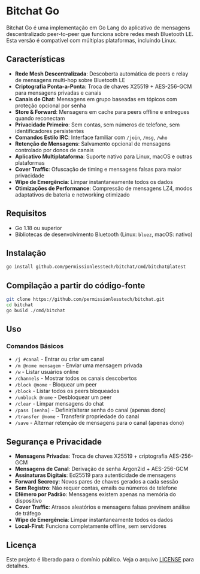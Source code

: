 # Bitchat Go

Bitchat Go é uma implementação em Go Lang do aplicativo de mensagens descentralizado peer-to-peer que funciona sobre redes mesh Bluetooth LE. Esta versão é compatível com múltiplas plataformas, incluindo Linux.

## Características

- **Rede Mesh Descentralizada**: Descoberta automática de peers e relay de mensagens multi-hop sobre Bluetooth LE
- **Criptografia Ponta-a-Ponta**: Troca de chaves X25519 + AES-256-GCM para mensagens privadas e canais
- **Canais de Chat**: Mensagens em grupo baseadas em tópicos com proteção opcional por senha
- **Store & Forward**: Mensagens em cache para peers offline e entregues quando reconectam
- **Privacidade Primeiro**: Sem contas, sem números de telefone, sem identificadores persistentes
- **Comandos Estilo IRC**: Interface familiar com `/join`, `/msg`, `/who`
- **Retenção de Mensagens**: Salvamento opcional de mensagens controlado por donos de canais
- **Aplicativo Multiplataforma**: Suporte nativo para Linux, macOS e outras plataformas
- **Cover Traffic**: Ofuscação de timing e mensagens falsas para maior privacidade
- **Wipe de Emergência**: Limpar instantaneamente todos os dados
- **Otimizações de Performance**: Compressão de mensagens LZ4, modos adaptativos de bateria e networking otimizado

## Requisitos

- Go 1.18 ou superior
- Bibliotecas de desenvolvimento Bluetooth (Linux: `bluez`, macOS: nativo)

## Instalação

```bash
go install github.com/permissionlesstech/bitchat/cmd/bitchat@latest
```

## Compilação a partir do código-fonte

```bash
git clone https://github.com/permissionlesstech/bitchat.git
cd bitchat
go build ./cmd/bitchat
```

## Uso

### Comandos Básicos

- `/j #canal` - Entrar ou criar um canal
- `/m @nome mensagem` - Enviar uma mensagem privada
- `/w` - Listar usuários online
- `/channels` - Mostrar todos os canais descobertos
- `/block @nome` - Bloquear um peer
- `/block` - Listar todos os peers bloqueados
- `/unblock @nome` - Desbloquear um peer
- `/clear` - Limpar mensagens do chat
- `/pass [senha]` - Definir/alterar senha do canal (apenas dono)
- `/transfer @nome` - Transferir propriedade do canal
- `/save` - Alternar retenção de mensagens para o canal (apenas dono)

## Segurança e Privacidade

- **Mensagens Privadas**: Troca de chaves X25519 + criptografia AES-256-GCM
- **Mensagens de Canal**: Derivação de senha Argon2id + AES-256-GCM
- **Assinaturas Digitais**: Ed25519 para autenticidade de mensagens
- **Forward Secrecy**: Novos pares de chaves gerados a cada sessão
- **Sem Registro**: Não requer contas, emails ou números de telefone
- **Efêmero por Padrão**: Mensagens existem apenas na memória do dispositivo
- **Cover Traffic**: Atrasos aleatórios e mensagens falsas previnem análise de tráfego
- **Wipe de Emergência**: Limpar instantaneamente todos os dados
- **Local-First**: Funciona completamente offline, sem servidores

## Licença

Este projeto é liberado para o domínio público. Veja o arquivo [LICENSE](LICENSE) para detalhes.
